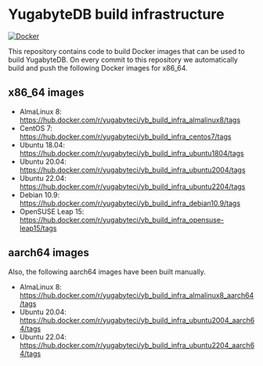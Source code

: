 # YugabyteDB build infrastructure

[![Docker](https://github.com/yugabyte/build-infra/workflows/Docker/badge.svg)](https://github.com/yugabyte/build-infra/actions?query=workflow%3ADocker)


This repository contains code to build Docker images that can be used to build
YugabyteDB. On every commit to this repository we automatically build and push
the following Docker images for x86_64.

## x86_64 images

- AlmaLinux 8: https://hub.docker.com/r/yugabyteci/yb_build_infra_almalinux8/tags
- CentOS 7: https://hub.docker.com/r/yugabyteci/yb_build_infra_centos7/tags
- Ubuntu 18.04: https://hub.docker.com/r/yugabyteci/yb_build_infra_ubuntu1804/tags
- Ubuntu 20.04: https://hub.docker.com/r/yugabyteci/yb_build_infra_ubuntu2004/tags
- Ubuntu 22.04: https://hub.docker.com/r/yugabyteci/yb_build_infra_ubuntu2204/tags
- Debian 10.9: https://hub.docker.com/r/yugabyteci/yb_build_infra_debian10.9/tags
- OpenSUSE Leap 15: https://hub.docker.com/r/yugabyteci/yb_build_infra_opensuse-leap15/tags

## aarch64 images

Also, the following aarch64 images have been built manually.

- AlmaLinux 8: https://hub.docker.com/r/yugabyteci/yb_build_infra_almalinux8_aarch64/tags
- Ubuntu 20.04: https://hub.docker.com/r/yugabyteci/yb_build_infra_ubuntu2004_aarch64/tags
- Ubuntu 22.04: https://hub.docker.com/r/yugabyteci/yb_build_infra_ubuntu2204_aarch64/tags

